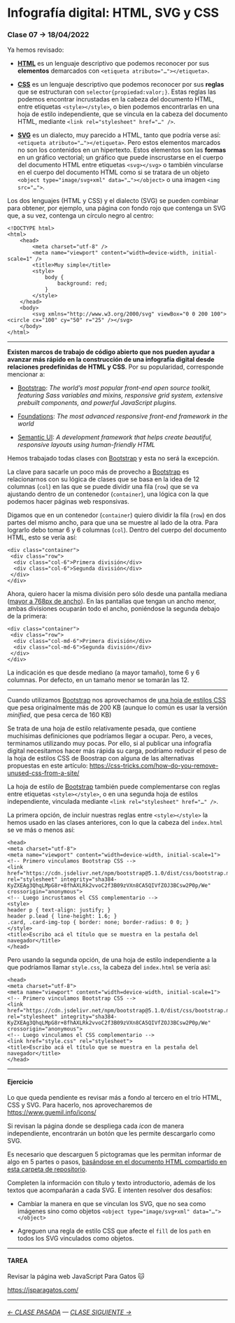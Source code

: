 # Infografía digital: HTML, SVG y CSS

### Clase 07 → 18/04/2022

Ya hemos revisado:
 
- **[HTML](https://github.com/profesorfaco/dno075-2021-2/wiki/HTML)** es un lenguaje descriptivo que podemos reconocer por sus **elementos** demarcados con `<etiqueta atributo="…"></etiqueta>`.

- **[CSS](https://github.com/profesorfaco/dno075-2021-2/wiki/CSS)** es un lenguaje descriptivo que podemos reconocer por sus **reglas** que se estructuran con `selector{propiedad:valor;}`. Estas reglas las podemos encontrar incrustadas en la cabeza del documento HTML, entre etiquetas `<style></style>`, o bien podemos encontrarlas en una hoja de estilo independiente, que se vincula en la cabeza del documento HTML, mediante `<link rel="stylesheet" href="…" />`.

- **[SVG](https://github.com/profesorfaco/dno075-2021-2/wiki/SVG)** es un dialecto, muy parecido a HTML, tanto que podría verse así: `<etiqueta atributo="…"></etiqueta>`. Pero estos elementos marcados no son los contenidos en un hipertexto. Estos elementos son las **formas** en un gráfico vectorial; un gráfico que puede inscrustarse en el cuerpo del documento HTML entre etiquetas `<svg></svg>` o también vincularse en el cuerpo del documento HTML como si se tratara de un objeto `<object type="image/svg+xml" data="…"></object>` o una imagen `<img src="…">`.

Los dos lenguajes (HTML y CSS) y el dialecto (SVG) se pueden combinar para obtener, por ejemplo, una página con fondo rojo que contenga un SVG que, a su vez, contenga un círculo negro al centro:

```
<!DOCTYPE html>
<html>
    <head>
        <meta charset="utf-8" />
        <meta name="viewport" content="width=device-width, initial-scale=1" />
        <title>Muy simple</title>
        <style>
            body {
                background: red;
            }
        </style>
    </head>
    <body>
        <svg xmlns="http://www.w3.org/2000/svg" viewBox="0 0 200 100"><circle cx="100" cy="50" r="25" /></svg>
    </body>
</html>
```

- - - - - - - - - - - -

**Existen marcos de trabajo de código abierto que nos pueden ayudar a avanzar más rápido en la construcción de una infografía digital desde relaciones predefinidas de HTML y CSS**. Por su popularidad, corresponde mencionar a:

- [Bootstrap](https://getbootstrap.com/): *The world’s most popular front-end open source toolkit, featuring Sass variables and mixins, responsive grid system, extensive prebuilt components, and powerful JavaScript plugins.*

- [Foundations](https://get.foundation/): *The most advanced responsive front-end framework in the world* 

- [Semantic UI](https://semantic-ui.com/): *A development framework that helps create beautiful, responsive layouts using human-friendly HTML*

Hemos trabajado todas clases con [Bootstrap](https://getbootstrap.com/) y esta no será la excepción.

La clave para sacarle un poco más de provecho a [Bootstrap](https://getbootstrap.com/) es relacionarnos con su lógica de clases que se basa en la idea de 12 columnas (`col`) en las que se puede dividir una fila (`row`) que se va ajustando dentro de un contenedor (`container`), una lógica con la que podemos hacer páginas web responsivas.

Digamos que en un contenedor (`container`) quiero dividir la fila (`row`) en dos partes del mismo ancho, para que una se muestre al lado de la otra. Para lograrlo debo tomar 6 y 6 columnas (`col`). Dentro del cuerpo del documento HTML, esto se vería así:

```
<div class="container">
 <div class="row">
  <div class="col-6">Primera división</div>
  <div class="col-6">Segunda división</div>
 </div>
</div>
```

Ahora, quiero hacer la misma división pero sólo desde una pantalla mediana ([mayor a 768px de ancho](https://getbootstrap.com/docs/5.0/layout/breakpoints/#available-breakpoints)). En las pantallas que tengan un ancho menor, ambas divisiones ocuparán todo el ancho, poniéndose la segunda debajo de la primera:

```
<div class="container">
 <div class="row">
  <div class="col-md-6">Primera división</div>
  <div class="col-md-6">Segunda división</div>
 </div>
</div>
```

La indicación es que desde mediano (a mayor tamaño), tome 6 y 6 columnas. Por defecto, en un tamaño menor se tomarán las 12.

- - - - - - - 

Cuando utilizamos [Bootstrap](https://getbootstrap.com/) nos aprovechamos de [una hoja de estilos CSS](https://cdn.jsdelivr.net/npm/bootstrap@5.1.0/dist/css/bootstrap.css) que pesa originalmente más de 200 KB (aunque lo común es usar la versión *minified*, que pesa cerca de 160 KB)

Se trata de una hoja de estilo relativamente pesada, que contiene muchísimas definiciones que podríamos llegar a ocupar. Pero, a veces, terminamos utilizando muy pocas. Por ello, si al publicar una infografía digital necesitamos hacer más rápida su carga, podríamo reducir el peso de la hoja de estilos CSS de Boostrap con alguna de las alternativas propuestas en este artículo: https://css-tricks.com/how-do-you-remove-unused-css-from-a-site/

La hoja de estilo de [Bootstrap](https://getbootstrap.com/) también puede complementarse con reglas entre etiquetas `<style></style>`, o en una segunda hoja de estilos independiente, vinculada mediante `<link rel="stylesheet" href="…" />`. 

La primera opción, de incluir nuestras reglas entre `<style></style>` la hemos usado en las clases anteriores, con lo que la cabeza del `index.html` se ve más o menos así:

```
<head>
<meta charset="utf-8">
<meta name="viewport" content="width=device-width, initial-scale=1">
<!-- Primero vinculamos Bootstrap CSS -->
<link href="https://cdn.jsdelivr.net/npm/bootstrap@5.1.0/dist/css/bootstrap.min.css" rel="stylesheet" integrity="sha384-KyZXEAg3QhqLMpG8r+8fhAXLRk2vvoC2f3B09zVXn8CA5QIVfZOJ3BCsw2P0p/We" crossorigin="anonymous">
<!-- Luego incrustamos el CSS complementario -->
<style>
header p { text-align: justify; }
header p.lead { line-height: 1.6; }
.card, .card-img-top { border: none; border-radius: 0 0; }
</style>
<title>Escribo acá el título que se muestra en la pestaña del navegador</title>
</head>
```

Pero usando la segunda opción, de una hoja de estilo independiente a la que podríamos llamar `style.css`, la cabeza del `index.html` se vería así:

```
<head>
<meta charset="utf-8">
<meta name="viewport" content="width=device-width, initial-scale=1">
<!-- Primero vinculamos Bootstrap CSS -->
<link href="https://cdn.jsdelivr.net/npm/bootstrap@5.1.0/dist/css/bootstrap.min.css" rel="stylesheet" integrity="sha384-KyZXEAg3QhqLMpG8r+8fhAXLRk2vvoC2f3B09zVXn8CA5QIVfZOJ3BCsw2P0p/We" crossorigin="anonymous">
<!-- Luego vinculamos el CSS complementario -->
<link href="style.css" rel="stylesheet">
<title>Escribo acá el título que se muestra en la pestaña del navegador</title>
</head>
```

- - - - - - - 

#### Ejercicio

Lo que queda pendiente es revisar más a fondo al tercero en el trío HTML, CSS y SVG. Para hacerlo, nos aprovecharemos de https://www.guemil.info/icons/

Si revisan la página donde se despliega cada *icon* de manera independiente, encontrarán un botón que les permite descargarlo como SVG. 

Es necesario que descarguen 5 pictogramas que les permitan informar de algo en 5 partes o pasos, [basándose en el documento HTML compartido en esta carpeta de repositorio](https://profesorfaco.github.io/dno075-2022-1/clase-04/).

Completen la información con título y texto introductorio, además de los textos que acompañarán a cada SVG. E intenten resolver dos desafíos:

- Cambiar la manera en que se vinculan los SVG, que no sea como imágenes sino como objetos `<object type="image/svg+xml" data="…"></object>`

- Agreguen una regla de estilo CSS que afecte el `fill` de los `path` en todos los SVG vinculados como objetos. 


- - - - - - - 

#### TAREA

Revisar la página web JavaScript Para Gatos :cat:  

https://jsparagatos.com/


- - - - - - - -

###### [← CLASE PASADA](https://github.com/profesorfaco/dno075-2022-1/tree/main/clase-06) — [CLASE SIGUIENTE →](https://github.com/profesorfaco/dno075-2022-1/tree/main/clase-09) 
